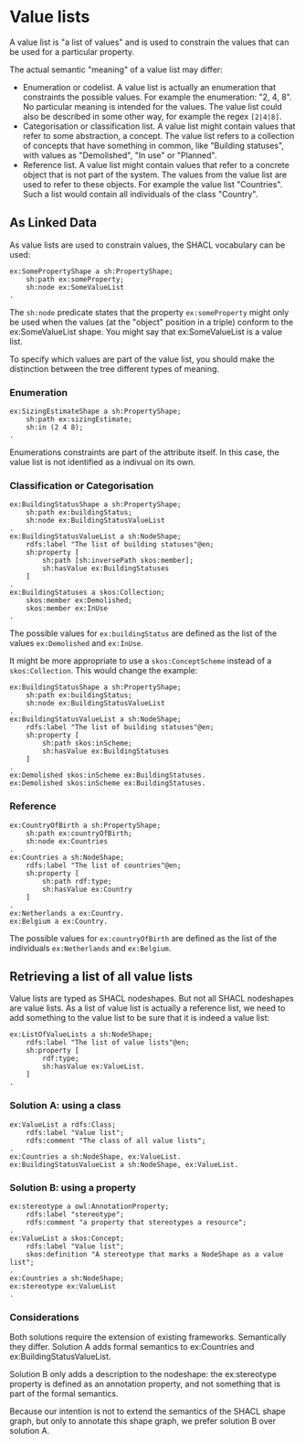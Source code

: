 # Value lists
A value list is "a list of values" and is used to constrain the values that can be used for a particular property.

The actual semantic "meaning" of a value list may differ:

- Enumeration or codelist. A value list is actually an enumeration that constraints the possible values. For example the enumeration: "2, 4, 8". No particular meaning is intended for the values. The value list could also be described in some other way, for example the regex `[2|4|8]`.
- Categorisation or classification list. A value list might contain values that refer to some abstraction, a concept. The value list refers to a collection of concepts that have something in common, like "Building statuses", with values as "Demolished", "In use" or "Planned".
- Reference list. A value list might contain values that refer to a concrete object that is not part of the system. The values from the value list are used to refer to these objects. For example the value list "Countries". Such a list would contain all individuals of the class "Country".

## As Linked Data
As value lists are used to constrain values, the SHACL vocabulary can be used:

	ex:SomePropertyShape a sh:PropertyShape;
		sh:path ex:someProperty;
		sh:node ex:SomeValueList
	.

The `sh:node` predicate states that the property `ex:someProperty` might only be used when the values (at the "object" position in a triple) conform to the ex:SomeValueList shape. You might say that ex:SomeValueList is a value list.

To specify which values are part of the value list, you should make the distinction between the tree different types of meaning.

### Enumeration

	ex:SizingEstimateShape a sh:PropertyShape;
		sh:path ex:sizingEstimate;
		sh:in (2 4 8);
	.

Enumerations constraints are part of the attribute itself. In this case, the value list is not identified as a indivual on its own.

### Classification or Categorisation

	ex:BuildingStatusShape a sh:PropertyShape;
		sh:path ex:buildingStatus;
		sh:node ex:BuildingStatusValueList
	.
	ex:BuildingStatusValueList a sh:NodeShape;
		rdfs:label "The list of building statuses"@en;
		sh:property [
			sh:path [sh:inversePath skos:member];
			sh:hasValue ex:BuildingStatuses
		]
	.
	ex:BuildingStatuses a skos:Collection;
		skos:member ex:Demolished;
		skos:member ex:InUse
	.

The possible values for `ex:buildingStatus` are defined as the list of the values `ex:Demolished` and `ex:InUse`.

It might be more appropriate to use a `skos:ConceptScheme` instead of a `skos:Collection`. This would change the example:

	ex:BuildingStatusShape a sh:PropertyShape;
		sh:path ex:buildingStatus;
		sh:node ex:BuildingStatusValueList
	.
	ex:BuildingStatusValueList a sh:NodeShape;
		rdfs:label "The list of building statuses"@en;
		sh:property [
			sh:path skos:inScheme;
			sh:hasValue ex:BuildingStatuses
		]
	.
	ex:Demolished skos:inScheme ex:BuildingStatuses.
	ex:Demolished skos:inScheme ex:BuildingStatuses.

### Reference

	ex:CountryOfBirth a sh:PropertyShape;
		sh:path ex:countryOfBirth;
		sh:node ex:Countries
	.
	ex:Countries a sh:NodeShape;
		rdfs:label "The list of countries"@en;
		sh:property [
			sh:path rdf:type;
			sh:hasValue ex:Country
		]
	.
	ex:Netherlands a ex:Country.
	ex:Belgium a ex:Country.

The possible values for `ex:countryOfBirth` are defined as the list of the individuals `ex:Netherlands` and `ex:Belgium`.

## Retrieving a list of all value lists
Value lists are typed as SHACL nodeshapes. But not all SHACL nodeshapes are value lists. As a list of value list is actually a reference list, we need to add something to the value list to be sure that it is indeed a value list:

	ex:ListOfValueLists a sh:NodeShape;
		rdfs:label "The list of value lists"@en;
		sh:property [
			rdf:type;
			sh:hasValue ex:ValueList.
		]
	.

### Solution A: using a class

	ex:ValueList a rdfs:Class;
		rdfs:label "Value list";
		rdfs:comment "The class of all value lists";
	.
	ex:Countries a sh:NodeShape, ex:ValueList.
	ex:BuildingStatusValueList a sh:NodeShape, ex:ValueList.
  
### Solution B: using a property

	ex:stereotype a owl:AnnotationProperty;
		rdfs:label "stereotype";
		rdfs:comment "a property that stereotypes a resource";
	.
	ex:ValueList a skos:Concept;
		rdfs:label "Value list";
		skos:definition "A stereotype that marks a NodeShape as a value list";
	.
	ex:Countries a sh:NodeShape;
	ex:stereotype ex:ValueList
	.
  
### Considerations
Both solutions require the extension of existing frameworks. Semantically they differ. Solution A adds formal semantics to ex:Countries and ex:BuildingStatusValueList.

Solution B only adds a description to the nodeshape: the ex:stereotype property is defined as an annotation property, and not something that is part of the formal semantics.

Because our intention is not to extend the semantics of the SHACL shape graph, but only to annotate this shape graph, we prefer solution B over solution A.